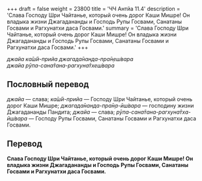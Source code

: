 +++
draft = false
weight = 23800
title = 'ЧЧ Антйа 11.4'
description = 'Слава Господу Шри Чайтанье, который очень дорог Каши Мишре! Он владыка жизни Джагадананды и Господь Рупы Госвами, Санатаны Госвами и Рагхунатхи даса Госвами.'
summary = 'Слава Господу Шри Чайтанье, который очень дорог Каши Мишре! Он владыка жизни Джагадананды и Господь Рупы Госвами, Санатаны Госвами и Рагхунатхи даса Госвами.'
+++

_джайа ка̄ш́ӣ-прийа джагада̄нанда-пра̄н̣еш́вара  
джайа рӯпа-сана̄тана-рагхуна̄тхеш́вара_

## Пословный перевод

_джайа_ — слава; _ка̄ш́ӣ_\-_прийа_ — Господу Шри Чайтанье, который очень дорог Каши Мишре; _джагада̄нанда_\-_пра̄н̣а_\-_ӣш́вара_ — господину жизни Джагадананды Пандита; _джайа_ — слава; _рӯпа_\-_сана̄тана_\-_рагхуна̄тха_\-_ӣш́вара_ — Господу Рупы Госвами, Санатаны Госвами и Рагхунатхи даса Госвами.

## Перевод

**Слава Господу Шри Чайтанье, который очень дорог Каши Мишре! Он владыка жизни Джагадананды и Господь Рупы Госвами, Санатаны Госвами и Рагхунатхи даса Госвами.**
